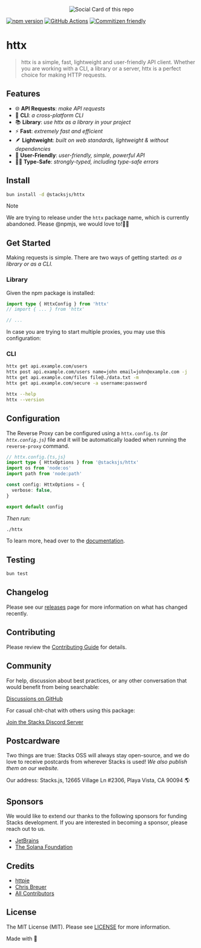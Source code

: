 <p align="center"><img src="https://github.com/stacksjs/httx/blob/main/.github/art/cover.jpg?raw=true" alt="Social Card of this repo"></p>

[![npm version][npm-version-src]][npm-version-href]
[![GitHub Actions][github-actions-src]][github-actions-href]
[![Commitizen friendly](https://img.shields.io/badge/commitizen-friendly-brightgreen.svg)](http://commitizen.github.io/cz-cli/)
<!-- [![npm downloads][npm-downloads-src]][npm-downloads-href] -->
<!-- [![Codecov][codecov-src]][codecov-href] -->

# httx

> httx is a simple, fast, lightweight and user-friendly API client. Whether you are working with a CLI, a library or a server, httx is a perfect choice for making HTTP requests.

## Features

- 🌐 **API Requests**: _make API requests_
- 🤖 **CLI**: _a cross-platform CLI_
- 📚 **Library**: _use httx as a library in your project_
- ⚡ **Fast**: _extremely fast and efficient_
- 🪶 **Lightweight**: _built on web standards, lightweight & without dependencies_
- 🐶 **User-Friendly**: _user-friendly, simple, powerful API_
- 💪🏽 **Type-Safe**: _strongly-typed, including type-safe errors_

## Install

```bash
bun install -d @stacksjs/httx
```

<!-- _Alternatively, you can install:_

```bash
brew install httx # wip
pkgx install httx # wip
``` -->

> [!NOTE]
> We are trying to release under the `httx` package name, which is currently abandoned. Please @npmjs, we would love to!🙏🏽

## Get Started

Making requests is simple. There are two ways of getting started: _as a library or as a CLI._

### Library

Given the npm package is installed:

```ts
import type { HttxConfig } from 'httx'
// import { ... } from 'httx'

// ...
```

In case you are trying to start multiple proxies, you may use this configuration:

### CLI

```bash
httx get api.example.com/users
httx post api.example.com/users name=john email=john@example.com -j
httx get api.example.com/files file@./data.txt -m
httx get api.example.com/secure -a username:password

httx --help
httx --version
```

## Configuration

The Reverse Proxy can be configured using a `httx.config.ts` _(or `httx.config.js`)_ file and it will be automatically loaded when running the `reverse-proxy` command.

```ts
// httx.config.{ts,js}
import type { HttxOptions } from '@stacksjs/httx'
import os from 'node:os'
import path from 'node:path'

const config: HttxOptions = {
  verbose: false,
}

export default config
```

_Then run:_

```bash
./httx
```

To learn more, head over to the [documentation](https://httx.netlify.app/).

## Testing

```bash
bun test
```

## Changelog

Please see our [releases](https://github.com/stacksjs/stacks/releases) page for more information on what has changed recently.

## Contributing

Please review the [Contributing Guide](https://github.com/stacksjs/contributing) for details.

## Community

For help, discussion about best practices, or any other conversation that would benefit from being searchable:

[Discussions on GitHub](https://github.com/stacksjs/stacks/discussions)

For casual chit-chat with others using this package:

[Join the Stacks Discord Server](https://discord.gg/stacksjs)

## Postcardware

Two things are true: Stacks OSS will always stay open-source, and we do love to receive postcards from wherever Stacks is used! _We also publish them on our website._

Our address: Stacks.js, 12665 Village Ln #2306, Playa Vista, CA 90094 🌎

## Sponsors

We would like to extend our thanks to the following sponsors for funding Stacks development. If you are interested in becoming a sponsor, please reach out to us.

- [JetBrains](https://www.jetbrains.com/)
- [The Solana Foundation](https://solana.com/)

## Credits

- [httpie](https://httpie.io/)
- [Chris Breuer](https://github.com/chrisbbreuer)
- [All Contributors](../../contributors)

## License

The MIT License (MIT). Please see [LICENSE](https://github.com/stacksjs/stacks/tree/main/LICENSE.md) for more information.

Made with 💙

<!-- Badges -->
[npm-version-src]: https://img.shields.io/npm/v/@stacksjs/httx?style=flat-square
[npm-version-href]: https://npmjs.com/package/@stacksjs/httx
[github-actions-src]: https://img.shields.io/github/actions/workflow/status/stacksjs/httx/ci.yml?style=flat-square&branch=main
[github-actions-href]: https://github.com/stacksjs/httx/actions?query=workflow%3Aci

<!-- [codecov-src]: https://img.shields.io/codecov/c/gh/stacksjs/httx/main?style=flat-square
[codecov-href]: https://codecov.io/gh/stacksjs/httx -->
